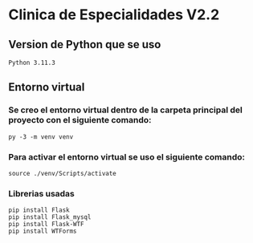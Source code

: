 # Clinica de Especialidades V2.2
## Version de Python que se uso
    Python 3.11.3


## Entorno virtual
### Se creo el entorno virtual dentro de la carpeta principal del proyecto con el siguiente comando:
    py -3 -m venv venv
### Para activar el entorno virtual se uso el siguiente comando:
    source ./venv/Scripts/activate


### Librerias usadas
    pip install Flask
    pip install Flask_mysql
    pip install Flask-WTF 
    pip install WTForms
    
